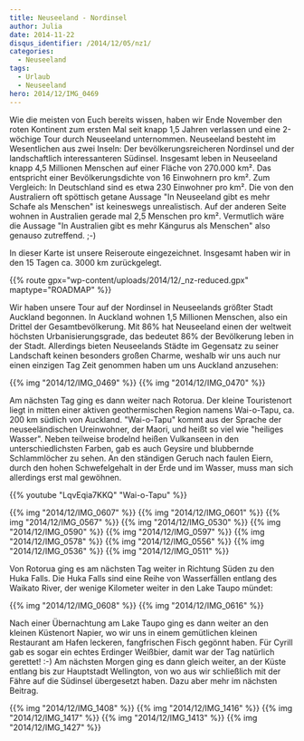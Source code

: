 ```yaml
---
title: Neuseeland - Nordinsel
author: Julia
date: 2014-11-22
disqus_identifier: /2014/12/05/nz1/
categories:
  - Neuseeland
tags:
  - Urlaub
  - Neuseeland
hero: 2014/12/IMG_0469
---
```


Wie die meisten von Euch bereits wissen, haben wir Ende November den roten Kontinent zum ersten Mal seit knapp 1,5 Jahren verlassen und eine 2-wöchige 
Tour durch Neuseeland unternommen.<!--more--> Neuseeland besteht im Wesentlichen aus zwei Inseln: Der bevölkerungsreicheren Nordinsel und der 
landschaftlich interessanteren Südinsel. Insgesamt leben in Neuseeland knapp 4,5 Millionen Menschen auf einer Fläche von 270.000 km². Das entspricht 
einer Bevölkerungsdichte von 16 Einwohnern pro km². Zum Vergleich: In Deutschland sind es etwa 230 Einwohner pro km². Die von den Australiern oft 
spöttisch getane Aussage "In Neuseeland gibt es mehr Schafe als Menschen" ist keineswegs unrealistisch. Auf der anderen Seite wohnen in 
Australien gerade mal 2,5 Menschen pro km². Vermutlich wäre die Aussage "In Australien gibt es mehr Kängurus als Menschen" also genauso 
zutreffend. ;-)

In dieser Karte ist unsere Reiseroute eingezeichnet. Insgesamt haben wir in den 15 Tagen ca. 3000 km zurückgelegt. 

{{% route gpx="wp-content/uploads/2014/12/_nz-reduced.gpx" maptype="ROADMAP" %}}

Wir haben unsere Tour auf der Nordinsel in Neuseelands größter Stadt Auckland begonnen. In Auckland wohnen 1,5 Millionen Menschen, also ein 
Drittel der Gesamtbevölkerung. Mit 86% hat Neuseeland einen der weltweit höchsten Urbanisierungsgrade, das bedeutet 86% der Bevölkerung leben 
in der Stadt. Allerdings bieten Neuseelands Städte im Gegensatz zu seiner Landschaft keinen besonders großen Charme, weshalb wir uns auch nur 
einen einzigen Tag Zeit genommen haben um uns Auckland anzusehen:

{{% img "2014/12/IMG_0469" %}}
{{% img "2014/12/IMG_0470" %}}

Am nächsten Tag ging es dann weiter nach Rotorua. Der kleine Touristenort liegt in mitten einer aktiven geothermischen Region namens Wai-o-Tapu, 
ca. 200 km südlich von Auckland. "Wai-o-Tapu" kommt aus der Sprache der neuseeländischen Ureinwohner, der Maori, und heißt so viel wie 
"heiliges Wasser". Neben teilweise brodelnd heißen Vulkanseen in den unterschiedlichsten Farben, gab es auch Geysire und blubbernde 
Schlammlöcher zu sehen. An den ständigen Geruch nach faulen Eiern, durch den hohen Schwefelgehalt in der Erde und im Wasser, muss man sich 
allerdings erst mal gewöhnen.


{{% youtube "LqvEqia7KKQ" "Wai-o-Tapu" %}}

{{% img "2014/12/IMG_0607" %}}
{{% img "2014/12/IMG_0601" %}}
{{% img "2014/12/IMG_0567" %}}
{{% img "2014/12/IMG_0530" %}}
{{% img "2014/12/IMG_0590" %}}
{{% img "2014/12/IMG_0597" %}}
{{% img "2014/12/IMG_0578" %}}
{{% img "2014/12/IMG_0556" %}}
{{% img "2014/12/IMG_0536" %}}
{{% img "2014/12/IMG_0511" %}}

Von Rotorua ging es am nächsten Tag weiter in Richtung Süden zu den Huka Falls. Die Huka Falls sind eine Reihe von Wasserfällen entlang 
des Waikato River, der wenige Kilometer weiter in den Lake Taupo mündet:

{{% img "2014/12/IMG_0608" %}}
{{% img "2014/12/IMG_0616" %}}

Nach einer Übernachtung am Lake Taupo ging es dann weiter an den kleinen Küstenort Napier, wo wir uns in einem gemütlichen kleinen 
Restaurant am Hafen leckeren, fangfrischen Fisch gegönnt haben. Für Cyrill gab es sogar ein echtes Erdinger Weißbier, damit war der 
Tag natürlich gerettet! :-) Am nächsten Morgen ging es dann gleich weiter, an der Küste entlang bis zur Hauptstadt Wellington, von 
wo aus wir schließlich mit der Fähre auf die Südinsel übergesetzt haben. Dazu aber mehr im nächsten Beitrag.

{{% img "2014/12/IMG_1408" %}}
{{% img "2014/12/IMG_1416" %}}
{{% img "2014/12/IMG_1417" %}}
{{% img "2014/12/IMG_1413" %}}
{{% img "2014/12/IMG_1427" %}}
